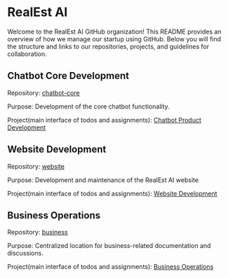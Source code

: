# RealEst AI

Welcome to the RealEst AI GitHub organization! This README provides an overview of how we manage our startup using GitHub. Below you will find the structure and links to our repositories, projects, and guidelines for collaboration.


## Chatbot Core Development

Repository: [chatbot-core](https://github.com/RealEst-AI/chatbot-core)

Purpose: Development of the core chatbot functionality.

Project(main interface of todos and assignments): [Chatbot Product Development](https://github.com/orgs/RealEst-AI/projects/1)

## Website Development

Repository: [website](https://github.com/RealEst-AI/website)

Purpose: Development and maintenance of the RealEst AI website

Project(main interface of todos and assignments): [Website Development](https://github.com/orgs/RealEst-AI/projects/2/views/1)


## Business Operations

Repository: [business](https://github.com/RealEst-AI/business)

Purpose: Centralized location for business-related documentation and discussions.

Project(main interface of todos and assignments): [Business Operations](https://github.com/orgs/RealEst-AI/projects/3)


